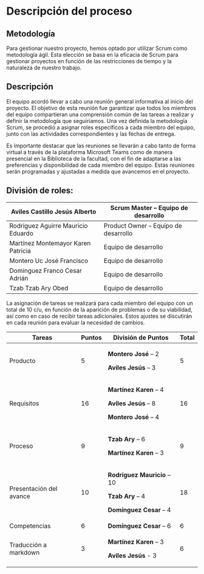 # Descripción del proceso

## Metodología

Para gestionar nuestro proyecto, hemos optado por utilizar Scrum como metodología ágil. Esta elección se basa en la eficacia de Scrum para gestionar proyectos en función de las restricciones de tiempo y la naturaleza de nuestro trabajo.

## Descripción

El equipo acordó llevar a cabo una reunión general informativa al inicio del proyecto. El objetivo de esta reunión fue garantizar que todos los miembros del equipo compartieran una comprensión común de las tareas a realizar y definir la metodología que seguiríamos. Una vez definida la metodología Scrum, se procedió a asignar roles específicos a cada miembro del equipo, junto con las actividades correspondientes y las fechas de entrega. 

Es importante destacar que las reuniones se llevarán a cabo tanto de forma virtual a través de la plataforma Microsoft Teams como de manera presencial en la Biblioteca de la facultad, con el fin de adaptarse a las preferencias y disponibilidad de cada miembro del equipo. Estas reuniones serán programadas y ajustadas a medida que avancemos en el proyecto. 


## División de roles: 

| Aviles Castillo Jesús Alberto | Scrum Master – Equipo de desarrollo |
|----------|----------|
| Rodriguez Aguirre Mauricio Eduardo    | Product Owner – Equipo de desarrollo   |
| Martínez Montemayor Karen Patricia    | Equipo de desarrollo   |
| Montero Uc José Francisco    | Equipo de desarrollo   |
| Dominguez Franco Cesar Adrián   | Equipo de desarrollo   |
| Tzab Tzab Ary Obed   | Equipo de desarrollo   |

La asignación de tareas se realizará para cada miembro del equipo con un total de 10 c/u, en función de la aparición de problemas o de su viabilidad, así como en caso de recibir tareas adicionales. Estos ajustes se discutirán en cada reunión para evaluar la necesidad de cambios. 

| Tareas | Puntos | División de Puntos |      Total    |
|----------|----------|----------|----------|
| Producto    | 5   | <p>**Montero José** – 2 <p>**Aviles Jesús** – 3    |       5   |
| Requisitos   | 16   | <p>**Martínez Karen** – 4 <p>**Aviles Jesús** – 8 <p>**Montero José** – 4   |    16      |
| Proceso    | 9   | <p>**Tzab Ary** – 6 <p>**Martínez Karen** – 3    |      9    |
| Presentación del avance    | 10   | <p>**Rodríguez Mauricio** – 10 <p>**Tzab Ary** – 4 <p>**Domínguez Cesar** – 4    |     18     |
| Competencias    | 6  | **Domínguez Cesar** – 6    |     6     |
| Traducción a markdown    | 3   | <p>**Martínez Karen** – 3 <p>**Aviles Jesús** - 3    |      6    |
